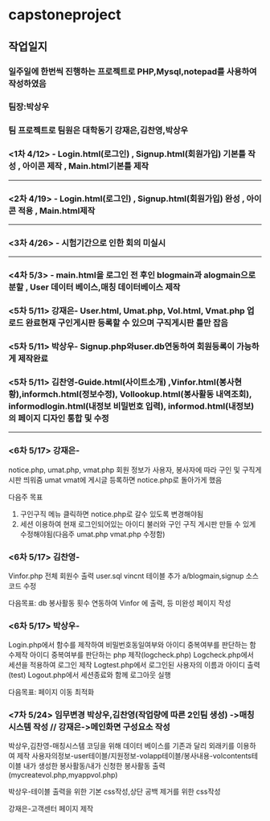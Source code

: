 # capstoneproject
## 작업일지
### 일주일에 한번씩 진행하는 프로젝트로 PHP,Mysql,notepad를 사용하여 작성하였음
### 팀장:박상우
### 팀 프로젝트로 팀원은 대학동기 강재은,김찬영,박상우 

### <1차 4/12>  - Login.html(로그인) , Signup.html(회원가입) 기본틀 작성 , 아이콘 제작 , Main.html기본틀 제작
---
### <2차 4/19>  - Login.html(로그인) , Signup.html(회원가입) 완성 , 아이콘 적용 , Main.html제작
---
### <3차 4/26>  - 시험기간으로 인한 회의 미실시
---
### <4차 5/3>  - main.html을 로그인 전 후인 blogmain과 alogmain으로 분할 , User 데이터 베이스,매칭 데이터베이스 제작

### <5차 5/11> 강재은- User.html, Umat.php, Vol.html, Vmat.php 업로드 완료현재 구인게시판 등록할 수 있으며 구직게시판 틀만 잡음
### <5차 5/11> 박상우- Signup.php와user.db연동하여 회원등록이 가능하게 제작완료
### <5차 5/11> 김찬영-Guide.html(사이트소개) ,Vinfor.html(봉사현황),informch.html(정보수정), Vollookup.html(봉사활동 내역조회), informodlogin.html(내정보 비밀번호 입력), informod.html(내정보) 의 페이지 디자인 통합 및 수정
---
### <6차 5/17> 강재은-
notice.php, umat.php, vmat.php
회원 정보가 사용자, 봉사자에 따라 구인 및 구직게시판 띄워줌
umat vmat에 게시글 등록하면 notice.php로 돌아가게 했음

다음주 목표
1. 구인구직 메뉴 클릭하면 notice.php로 갈수 있도록 변경해야됨
2. 세션 이용하여 현재 로그인되어있는 아이디 불러와 구인 구직 게시판 만들 수 있게 수정해야됨(다음주 umat.php vmat.php 수정함)


### <6차 5/17> 김찬영- 
Vinfor.php 전체 회원수 출력
user.sql vincnt 테이블 추가
a/blogmain,signup 소스코드 수정

다음목표: db 봉사활동 횟수 연동하여 Vinfor 에 출력,  등 미완성 페이지 작성

### <6차 5/17> 박상우- 
Login.php에서 함수를 제작하여 비밀번호동일여부와 아이디 중복여부를 판단하는 함수제작
아이디 중복여부를 판단하는 php 제작(logcheck.php)
Logcheck.php에서 세션을 적용하여 로그인 제작
Logtest.php에서 로그인된 사용자의 이름과 아이디 출력(test)
Logout.php에서 세션종료와 함께 로그아웃 실행

다음목표: 페이지 이동 최적화

### <7차 5/24> 임무변경 박상우,김찬영(작업량에 따른 2인팀 생성) ->매칭시스템 작성 // 강재은->메인화면 구성요소 작성
박상우,김찬영-매칭시스템 코딩을 위해 데이터 베이스를 기존과 달리 외래키를 이용하여 제작
사용자의정보-user테이블/지원정보-volapp테이블/봉사내용-volcontents테이블
내가 생성한 봉사활동/내가 신청한 봉사활동 출력(mycreatevol.php,myappvol.php)

박상우-테이블 출력을 위한 기본 css작성,상단 공백 제거를 위한 css작성

강재은-고객센터 페이지 제작



